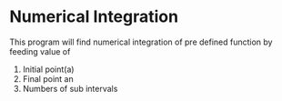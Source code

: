 # Numerical Integration

This program will find numerical integration of pre defined function by feeding value of 
<ol>
<li>Initial point(a)</li> 
<li>Final point an</li>
<li>Numbers of sub intervals</li>
</ol>